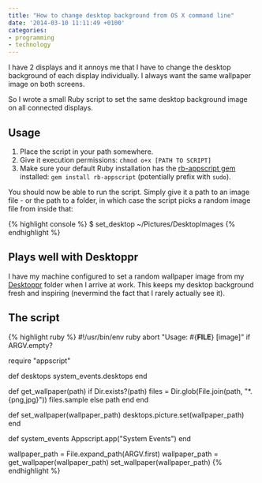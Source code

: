 ```yaml
---
title: "How to change desktop background from OS X command line"
date: '2014-03-10 11:11:49 +0100'
categories:
- programming
- technology
---
```


I have 2 displays and it annoys me that I have to change the desktop background of each display individually. I always want the same wallpaper image on both screens.

So I wrote a small Ruby script to set the same desktop background image on all connected displays.

<!--more-->

## Usage

1. Place the script in your path somewhere.
2. Give it execution permissions: `chmod o+x [PATH TO SCRIPT]`
3. Make sure your default Ruby installation has the [rb-appscript gem](http://rubygems.org/gems/rb-appscript) installed: `gem install rb-appscript` (potentially prefix with `sudo`).

You should now be able to run the script. Simply give it a path to an image file - or the path to a folder, in which case the script picks a random image file from inside that:

{% highlight console %}
$ set_desktop ~/Pictures/DesktopImages
{% endhighlight %}

## Plays well with Desktoppr

I have my machine configured to set a random wallpaper image from my [Desktoppr](https://www.desktoppr.co/) folder when I arrive at work. This keeps my desktop background fresh and inspiring (nevermind the fact that I rarely actually see it).

## The script

{% highlight ruby %}
#!/usr/bin/env ruby
abort "Usage: #{__FILE__} [image]" if ARGV.empty?

require "appscript"

def desktops
  system_events.desktops
end

def get_wallpaper(path)
  if Dir.exists?(path)
    files = Dir.glob(File.join(path, "*.{png,jpg}"))
    files.sample
  else
    path
  end
end

def set_wallpaper(wallpaper_path)
  desktops.picture.set(wallpaper_path)
end

def system_events
  Appscript.app("System Events")
end

wallpaper_path = File.expand_path(ARGV.first)
wallpaper_path = get_wallpaper(wallpaper_path)
set_wallpaper(wallpaper_path)
{% endhighlight %}
